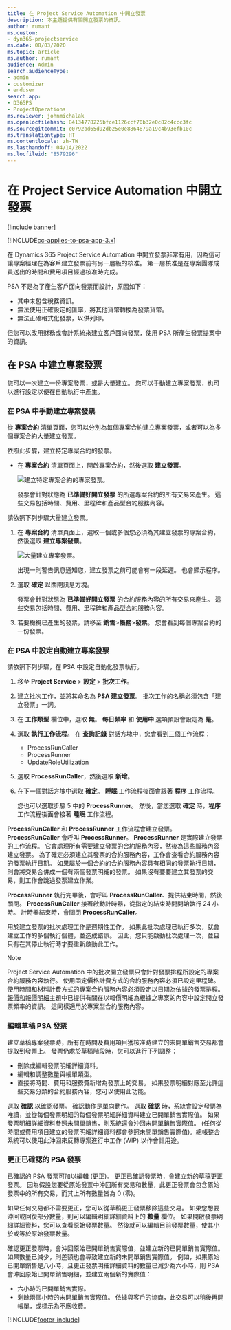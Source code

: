```yaml
---
title: 在 Project Service Automation 中開立發票
description: 本主題提供有關開立發票的資訊。
author: rumant
ms.custom:
- dyn365-projectservice
ms.date: 08/03/2020
ms.topic: article
ms.author: rumant
audience: Admin
search.audienceType:
- admin
- customizer
- enduser
search.app:
- D365PS
- ProjectOperations
ms.reviewer: johnmichalak
ms.openlocfilehash: 84134778225bfce1126ccf70b32e0c82c4ccc3fc
ms.sourcegitcommit: c0792bd65d92db25e0e8864879a19c4b93efb10c
ms.translationtype: HT
ms.contentlocale: zh-TW
ms.lasthandoff: 04/14/2022
ms.locfileid: "8579296"
---
```

# <a name="invoicing-in-project-service-automation"></a>在 Project Service Automation 中開立發票

[!include [banner](../includes/psa-now-project-operations.md)]

[!INCLUDE[cc-applies-to-psa-app-3.x](../includes/cc-applies-to-psa-app-3x.md)]

在 Dynamics 365 Project Service Automation 中開立發票非常有用，因為這可讓專案經理在為客戶建立發票前有另一層級的核准。 第一層核准是在專案團隊成員送出的時間和費用項目經過核准時完成。

PSA 不是為了產生客戶面向發票而設計，原因如下：

- 其中未包含稅務資訊。
- 無法使用正確設定的匯率，將其他貨幣轉換為發票貨幣。
- 無法正確格式化發票，以供列印。

但您可以改用財務或會計系統來建立客戶面向發票，使用 PSA 所產生發票提案中的資訊。

## <a name="creating-project-invoices-in-psa"></a>在 PSA 中建立專案發票

您可以一次建立一份專案發票，或是大量建立。 您可以手動建立專案發票，也可以進行設定以便在自動執行中產生。

### <a name="manually-create-project-invoices-in-psa"></a>在 PSA 中手動建立專案發票

從 **專案合約** 清單頁面，您可以分別為每個專案合約建立專案發票，或者可以為多個專案合約大量建立發票。

依照此步驟，建立特定專案合約的發票。

- 在 **專案合約** 清單頁面上，開啟專案合約，然後選取 **建立發票**。

    ![建立特定專案合約的專案發票。](media/CreateProjectInvoicesOneByOne.png)

    發票會針對狀態為 **已準備好開立發票** 的所選專案合約的所有交易來產生。 這些交易包括時間、費用、里程碑和產品型合約服務內容。

請依照下列步驟大量建立發票。

1. 在 **專案合約** 清單頁面上，選取一個或多個您必須為其建立發票的專案合約，然後選取 **建立專案發票**。

    ![大量建立專案發票。](media/CreateProjectInvoicesBulk.png)

    出現一則警告訊息通知您，建立發票之前可能會有一段延遲。 也會顯示程序。

2. 選取 **確定** 以關閉訊息方塊。

    發票會針對狀態為 **已準備好開立發票** 的合約服務內容的所有交易來產生。 這些交易包括時間、費用、里程碑和產品型合約服務內容。

3. 若要檢視已產生的發票，請移至 **銷售**\>**帳務**\>**發票**。 您會看到每個專案合約的一份發票。

### <a name="set-up-automated-creation-of-project-invoices-in-psa"></a>在 PSA 中設定自動建立專案發票

請依照下列步驟，在 PSA 中設定自動化發票執行。

1. 移至 **Project Service** \> **設定** \> **批次工作**。
2. 建立批次工作，並將其命名為 **PSA 建立發票**。 批次工作的名稱必須包含「建立發票」一詞。
3. 在 **工作類型** 欄位中，選取 **無**。 **每日頻率** 和 **使用中** 選項預設會設定為 **是**。
4. 選取 **執行工作流程**。 在 **查詢記錄** 對話方塊中，您會看到三個工作流程：

    - ProcessRunCaller
    - ProcessRunner
    - UpdateRoleUtilization

5. 選取 **ProcessRunCaller**，然後選取 **新增**。
6. 在下一個對話方塊中選取 **確定**。 **睡眠** 工作流程後面會跟著 **程序** 工作流程。

    您也可以選取步驟 5 中的 **ProcessRunner**。 然後，當您選取 **確定** 時，**程序** 工作流程後面會接著 **睡眠** 工作流程。

**ProcessRunCaller** 和 **ProcessRunner** 工作流程會建立發票。 **ProcessRunCaller** 會呼叫 **ProcessRunner**。 **ProcessRunner** 是實際建立發票的工作流程。 它會處理所有需要建立發票的合約服務內容，然後為這些服務內容建立發票。 為了確定必須建立其發票的合約服務內容，工作會查看合約服務內容的發票執行日期。 如果屬於一個合約的合約服務內容具有相同的發票執行日期，則會將交易合併成一個有兩個發票明細的發票。 如果沒有要要建立其發票的交易，則工作會跳過發票建立作業。

**ProcessRunner** 執行完畢後，會呼叫 **ProcessRunCaller**、提供結束時間，然後關閉。 **ProcessRunCaller** 接著啟動計時器，從指定的結束時間開始執行 24 小時。 計時器結束時，會關閉 **ProcessRunCaller**。

用於建立發票的批次處理工作是週期性工作。 如果此批次處理已執行多次，就會建立工作的多個執行個體，並造成錯誤。 因此，您只能啟動批次處理一次，並且只有在其停止執行時才要重新啟動此工作。

> [!NOTE]
> Project Service Automation 中的批次開立發票只會針對發票排程所設定的專案合約服務內容執行。 使用固定價格計費方式的合約服務內容必須已設定里程碑。 使用時間和材料計費方式的專案合約服務內容必須設定以日期為依據的發票排程。 [報價和報價明細](basic-quote-lines.md#invoice-schedule)主題中已提供有關在以報價明細為根據之專案的內容中設定開立發票頻率的資訊。 這同樣適用於專案型合約服務內容。      
 
### <a name="edit-a-draft-psa-invoice"></a>編輯草稿 PSA 發票

建立草稿專案發票時，所有在時間及費用項目獲核准時建立的未開單銷售交易都會提取到發票上。 發票仍處於草稿階段時，您可以進行下列調整：

- 刪除或編輯發票明細詳細資料。
- 編輯和調整數量與帳單類型。
- 直接將時間、費用和服務費新增為發票上的交易。 如果發票明細對應至允許這些交易分類的合約服務內容，您可以使用此功能。

選取 **確認** 以確認發票。 確認動作是單向動作。 選取 **確認** 時，系統會設定發票為唯讀，並從每個發票明細的每個發票明細詳細資料建立已開單銷售實際值。 如果發票明細詳細資料參照未開單銷售，則系統還會沖回未開單銷售實際值。 (任何從時間或費用項目建立的發票明細詳細資料都會參照未開單銷售實際值)。總帳整合系統可以使用此沖回來反轉專案進行中工作 (WIP) 以作會計用途。

### <a name="correct-a-confirmed-psa-invoice"></a>更正已確認的 PSA 發票

已確認的 PSA 發票可加以編輯 (更正)。 更正已確認發票時，會建立新的草稿更正發票。 因為假設您要從原始發票中沖回所有交易和數量，此更正發票會包含原始發票中的所有交易，而其上所有數量皆為 0 (零)。

如果任何交易都不需要更正，您可以從草稿更正發票移除這些交易。 如果您想要沖回或回復部分數量，則可以編輯明細詳細資料上的 **數量** 欄位。 如果開啟發票明細詳細資料，您可以查看原始發票數量。 然後就可以編輯目前發票數量，使其小於或等於原始發票數量。

確認更正發票時，會沖回原始已開單銷售實際值，並建立新的已開單銷售實際值。 如果數量已減少，則差額也會導致建立新的未開單銷售實際值。 例如，如果原始已開單銷售是八小時，且更正發票明細詳細資料的數量已減少為六小時，則 PSA 會沖回原始已開單銷售明細，並建立兩個新的實際值：

- 六小時的已開單銷售實際。
- 剩餘兩個小時的未開單銷售實際值。 依據與客戶的協商，此交易可以稍後再開帳單，或標示為不應收費。


[!INCLUDE[footer-include](../includes/footer-banner.md)]
